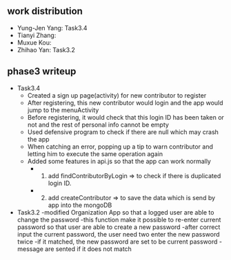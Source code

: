 work distribution
-----------------

-   Yung-Jen Yang: Task3.4
-   Tianyi Zhang: 
-   Muxue Kou: 
-   Zhihao Yan: Task3.2

phase3 writeup
--------------

- Task3.4
  - Created a sign up page(activity) for new contributor to register
  - After registering, this new contributor would login and the app would jump to the menuActivity
  - Before registering, it would check that this login ID has been taken or not and the rest of personal info cannot be empty
  - Used defensive program to check if there are null which may crash the app
  - When catching an error, popping up a tip to warn contributor and letting him to execute the same operation again
  - Added some features in api.js so that the app can work normally
    - 1. add findContributorByLogin => to check if there is duplicated login ID.
    - 2. add createContributor => to save the data which is send by app into the mongoDB
- Task3.2
 -modified Organization App so that a logged user are able to change the password 
 -this function make it possible to re-enter current password so that user are able to create a new password
 -after correct input the current password, the user need two enter the new password twice
 -if it matched, the new password are set to be current password
 -message are sented if it does not match
 
